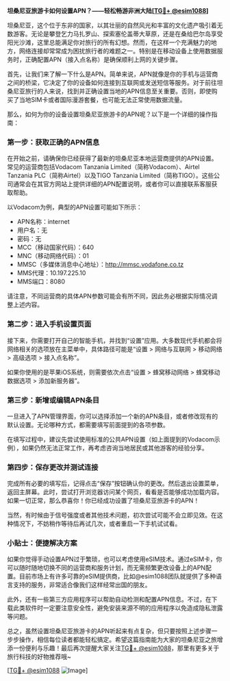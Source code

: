 **坦桑尼亚旅游卡如何设置APN？——轻松畅游非洲大陆[[TG💪+ @esim1088](https://t.me/s/esim1088)]**

坦桑尼亚，这个位于东非的国家，以其壮丽的自然风光和丰富的文化遗产吸引着无数游客。无论是攀登乞力马扎罗山、探索塞伦盖蒂大草原，还是在桑给巴尔岛享受阳光沙滩，这里总能满足你对旅行的所有幻想。然而，在这样一个充满魅力的地方，网络连接却常常成为困扰旅行者的难题之一。特别是在移动设备上使用数据服务时，正确配置APN（接入点名称）是确保顺利上网的关键步骤。

首先，让我们来了解一下什么是APN。简单来说，APN就像是你的手机与运营商之间的桥梁，它决定了你的设备如何连接到互联网或发送短信等服务。对于前往坦桑尼亚旅行的人来说，找到并正确设置当地的APN信息至关重要。否则，即使购买了当地SIM卡或者国际漫游套餐，也可能无法正常使用数据流量。

那么，如何为你的设备设置坦桑尼亚旅游卡的APN呢？以下是一个详细的操作指南：

### 第一步：获取正确的APN信息

在开始之前，请确保你已经获得了最新的坦桑尼亚本地运营商提供的APN设置。常见的运营商包括Vodacom Tanzania Limited（简称Vodacom）、Airtel Tanzania PLC（简称Airtel）以及TIGO Tanzania Limited（简称TIGO）。这些公司通常会在其官方网站上提供详细的APN配置说明，或者你可以直接联系客服获取帮助。

以Vodacom为例，典型的APN设置可能如下所示：
- APN名称：internet
- 用户名：无
- 密码：无
- MCC（移动国家代码）：640
- MNC（移动网络代码）：01
- MMSC（多媒体消息中心地址）：http://mmsc.vodafone.co.tz
- MMS代理：10.197.225.10
- MMS端口：8080

请注意，不同运营商的具体APN参数可能会有所不同，因此务必根据实际情况调整上述内容。

### 第二步：进入手机设置页面

接下来，你需要打开自己的智能手机，并找到“设置”应用。大多数现代手机都会将网络相关的选项放在主菜单中，具体路径可能是“设置 > 网络与互联网 > 移动网络 > 高级选项 > 接入点名称”。

如果你使用的是苹果iOS系统，则需要依次点击“设置 > 蜂窝移动网络 > 蜂窝移动数据选项 > 添加新服务器”。

### 第三步：新增或编辑APN条目

一旦进入了APN管理界面，你可以选择添加一个新的APN条目，或者修改现有的默认设置。无论哪种方式，都需要填写前面提到的各项参数。

在填写过程中，建议先尝试使用标准的公共APN设置（如上面提到的Vodacom示例），如果仍然无法正常工作，再考虑咨询当地居民或其他游客的经验分享。

### 第四步：保存更改并测试连接

完成所有必要的填写后，记得点击“保存”按钮确认你的更改。然后退出设置菜单，返回主屏幕。此时，尝试打开浏览器访问某个网页，看看是否能够成功加载内容。如果一切正常，那么恭喜你！你已经成功设置了坦桑尼亚旅游卡的APN！

当然，有时候由于信号强度或者其他技术问题，初次尝试可能不会立即见效。在这种情况下，不妨稍作等待后再试几次，或者重启一下手机试试看。

### 小贴士：便捷解决方案

如果你觉得手动设置APN过于繁琐，也可以考虑使用eSIM技术。通过eSIM卡，你可以随时随地切换不同的运营商和服务计划，而无需频繁更改设备上的APN配置。目前市场上有许多可靠的eSIM提供商，比如@esim1088团队就提供了多种语言支持的服务，非常适合像我们这样经常出国的朋友。

此外，还有一些第三方应用程序可以帮助自动检测和配置APN信息。不过，在下载此类软件时一定要注意安全性，避免安装来源不明的应用程序以免造成隐私泄露等问题。

总之，虽然设置坦桑尼亚旅游卡的APN听起来有点复杂，但只要按照上述步骤一步步操作，相信每位读者都能轻松搞定。希望这篇指南能为大家的坦桑尼亚之旅增添一份便利与乐趣！最后再次提醒大家关注[TG💪+ @esim1088](https://t.me/s/esim1088)，那里有更多关于旅行科技的好物推荐哦~

[[TG💪+ @esim1088](https://t.me/s/esim1088) ![Image](https://i.postimg.cc/4NQfJmqS/Snipaste-2025-05-13-00-14-12.png)]